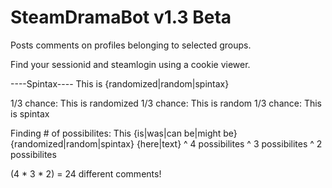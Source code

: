 SteamDramaBot v1.3 Beta
=============
Posts comments on profiles belonging to selected groups.

Find your sessionid and steamlogin using a cookie viewer.


----Spintax----
This is {randomized|random|spintax}

1/3 chance: This is randomized
1/3 chance: This is random
1/3 chance: This is spintax

Finding # of possibilites:
This {is|was|can be|might be} {randomized|random|spintax} {here|text}
        ^ 4 possibilites           ^ 3 possibilites        ^ 2 possibilites
        
(4 * 3 * 2) = 24 different comments!

